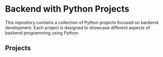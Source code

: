# Backend with Python Projects

This repository contains a collection of Python projects focused on backend development. Each project is designed to showcase different aspects of backend programming using Python.

## Projects

